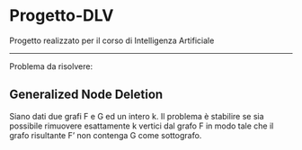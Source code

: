 # Progetto-DLV
Progetto realizzato per il corso di Intelligenza Artificiale

---
Problema da risolvere: 
## **Generalized Node Deletion**

Siano dati due grafi F e G ed un intero k. Il problema è stabilire se sia possibile rimuovere esattamente k vertici dal grafo F in modo tale che il grafo risultante F’ non contenga G come sottografo.
